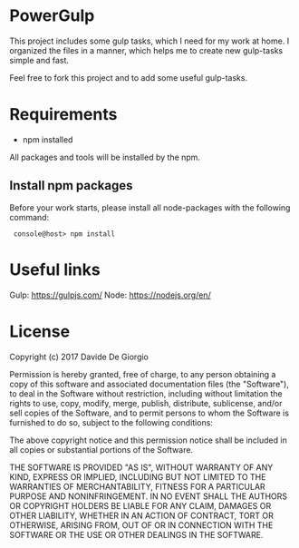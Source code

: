 # PowerGulp
This project includes some gulp tasks, which I need for my work at home.
I organized the files in a manner, which helps me to create new gulp-tasks simple and fast.

Feel free to fork this project and to add some useful gulp-tasks.

# Requirements
* npm installed

All packages and tools will be installed by the npm.

## Install npm packages
Before your work starts, please install all node-packages with the following command:
```
 console@host> npm install
 ```

# Useful links
Gulp: https://gulpjs.com/
Node: https://nodejs.org/en/

# License

Copyright (c) 2017 Davide De Giorgio

Permission is hereby granted, free of charge, to any person obtaining a copy
of this software and associated documentation files (the "Software"), to deal
in the Software without restriction, including without limitation the rights
to use, copy, modify, merge, publish, distribute, sublicense, and/or sell
copies of the Software, and to permit persons to whom the Software is
furnished to do so, subject to the following conditions:

The above copyright notice and this permission notice shall be included in all
copies or substantial portions of the Software.

THE SOFTWARE IS PROVIDED "AS IS", WITHOUT WARRANTY OF ANY KIND, EXPRESS OR
IMPLIED, INCLUDING BUT NOT LIMITED TO THE WARRANTIES OF MERCHANTABILITY,
FITNESS FOR A PARTICULAR PURPOSE AND NONINFRINGEMENT. IN NO EVENT SHALL THE
AUTHORS OR COPYRIGHT HOLDERS BE LIABLE FOR ANY CLAIM, DAMAGES OR OTHER
LIABILITY, WHETHER IN AN ACTION OF CONTRACT, TORT OR OTHERWISE, ARISING FROM,
OUT OF OR IN CONNECTION WITH THE SOFTWARE OR THE USE OR OTHER DEALINGS IN THE
SOFTWARE.
